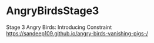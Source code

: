 # AngryBirdsStage3
Stage 3 Angry Birds: Introducing Constraint
https://sandeep109.github.io/angry-birds-vanishing-pigs-/
